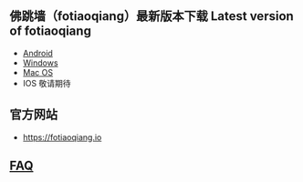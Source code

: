 
## 佛跳墙（fotiaoqiang）最新版本下载 Latest version of fotiaoqiang</a>
- <a href="https://github.com/getfotiaoqiang/download/releases/download/V2.6.5/fotiaoqiang-v2.6.5-1.apk"> Android </a>
- <a href="https://github.com/getfotiaoqiang/download/releases/download/V2.6.2/fotiaoqiang-2.6.2-1-Setup.exe"> Windows </a>
- <a href="https://github.com/getfotiaoqiang/download/releases/download/V2.6.2/v262-1_fotiaoqiang_darwin_amd64_install.dmg"> Mac OS </a>
- IOS 敬请期待

## 官方网站
- https://fotiaoqiang.io


## <a href="https://github.com/getfotiaoqiang/fotiaoqiang/wiki/FAQ">FAQ</a>
